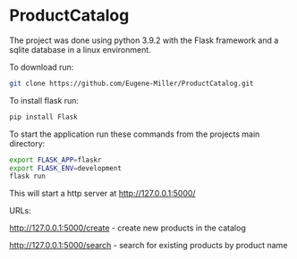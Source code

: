 # ProductCatalog

The project was done using python 3.9.2 with the Flask framework and a sqlite database in a linux environment.

To download run:
```bash
git clone https://github.com/Eugene-Miller/ProductCatalog.git
```

To install flask run:
```bash
pip install Flask
```

To start the application run these commands from the projects main directory:
```bash
export FLASK_APP=flaskr
export FLASK_ENV=development
flask run
```
This will start a http server at http://127.0.0.1:5000/

URLs:

http://127.0.0.1:5000/create - create new products in the catalog

http://127.0.0.1:5000/search - search for existing products by product name
